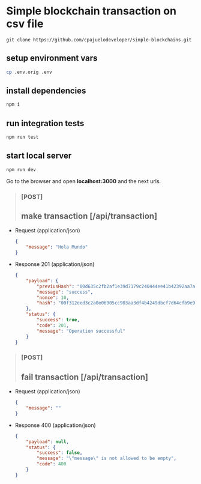 # Simple blockchain transaction on csv file

```git
git clone https://github.com/cpajuelodeveloper/simple-blockchains.git
```

## setup environment vars

```bash
cp .env.orig .env
```

## install dependencies

```bash
npm i
```

## run integration tests

```bash
npm run test
```

## start local server

```bash
npm run dev
```

Go to the browser and open  **localhost:3000** and the next urls.


> ### [POST]
> ## make transaction [/api/transaction]
+ Request (application/json)
    ```JSON
    {
        "message": "Hola Mundo"
    }
    ````
+ Response 201 (application/json)
    ```JSON
    {
        "payload": {
            "previusHash": "00d635c2fb2af1e39d7179c240444ee41b42392aa7a723576e83f79d4bf956dc",
            "message": "success",
            "nonce": 10,
            "hash": "00f312eed3c2a0e06905cc903aa3df4b4249dbcf7d64cfb9e9d10192ed3c02d8"
        },
        "status": {
            "success": true,
            "code": 201,
            "message": "Operation successful"
        }
    }
    ````

> ### [POST]
> ## fail transaction [/api/transaction]
+ Request (application/json)
    ```JSON
    {
        "message": ""
    }
    ````
+ Response 400 (application/json)
    ```JSON
    {
        "payload": null,
        "status": {
            "success": false,
            "message": "\"message\" is not allowed to be empty",
            "code": 400
        }
    }
    ````